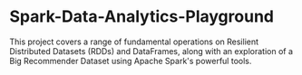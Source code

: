 # Spark-Data-Analytics-Playground
This project covers a range of fundamental operations on Resilient Distributed Datasets (RDDs) and DataFrames, along with an exploration of a Big Recommender Dataset using Apache Spark's powerful tools.
